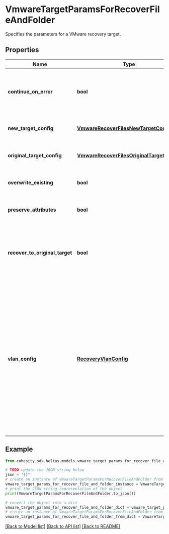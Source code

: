 # VmwareTargetParamsForRecoverFileAndFolder

Specifies the parameters for a VMware recovery target.

## Properties

Name | Type | Description | Notes
------------ | ------------- | ------------- | -------------
**continue_on_error** | **bool** | Specifies whether to continue recovering other files if one of files or folders failed to recover. Default value is false. | [optional] 
**new_target_config** | [**VmwareRecoverFilesNewTargetConfig**](VmwareRecoverFilesNewTargetConfig.md) | Specifies the configuration for recovering to a new target. | [optional] 
**original_target_config** | [**VmwareRecoverFilesOriginalTargetConfig**](VmwareRecoverFilesOriginalTargetConfig.md) | Specifies the configuration for recovering to the original target. | [optional] 
**overwrite_existing** | **bool** | Specifies whether to overwrite the existing files. Default is true. | [optional] 
**preserve_attributes** | **bool** | Specifies whether to preserve original attributes. Default is true. | [optional] 
**recover_to_original_target** | **bool** | Specifies whether to recover to the original target. If true, originalTargetConfig must be specified. If false, newTargetConfig must be specified. | 
**vlan_config** | [**RecoveryVlanConfig**](RecoveryVlanConfig.md) | Specifies VLAN Params associated with the recovered files and folders. If this is not specified, then the VLAN settings will be automatically selected from one of the below options: a. If VLANs are configured on Cohesity, then the VLAN host/VIP will be automatically based on the client&#39;s (e.g. ESXI host) IP address. b. If VLANs are not configured on Cohesity, then the partition hostname or VIPs will be used for Recovery. | [optional] 

## Example

```python
from cohesity_sdk.helios.models.vmware_target_params_for_recover_file_and_folder import VmwareTargetParamsForRecoverFileAndFolder

# TODO update the JSON string below
json = "{}"
# create an instance of VmwareTargetParamsForRecoverFileAndFolder from a JSON string
vmware_target_params_for_recover_file_and_folder_instance = VmwareTargetParamsForRecoverFileAndFolder.from_json(json)
# print the JSON string representation of the object
print(VmwareTargetParamsForRecoverFileAndFolder.to_json())

# convert the object into a dict
vmware_target_params_for_recover_file_and_folder_dict = vmware_target_params_for_recover_file_and_folder_instance.to_dict()
# create an instance of VmwareTargetParamsForRecoverFileAndFolder from a dict
vmware_target_params_for_recover_file_and_folder_from_dict = VmwareTargetParamsForRecoverFileAndFolder.from_dict(vmware_target_params_for_recover_file_and_folder_dict)
```
[[Back to Model list]](../README.md#documentation-for-models) [[Back to API list]](../README.md#documentation-for-api-endpoints) [[Back to README]](../README.md)


